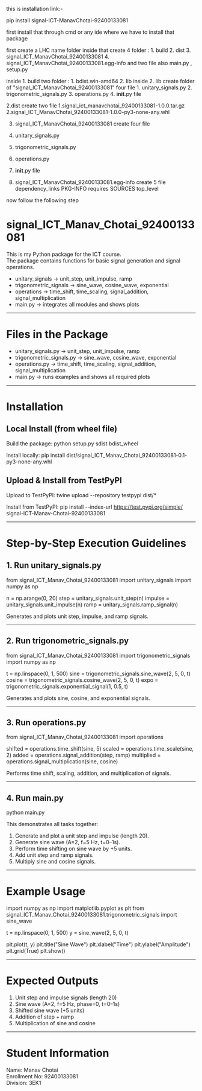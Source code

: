 
this is installation link:-

pip install signal-ICT-ManavChotai-92400133081

first install that through cmd or any ide where we have to install that package 







first create a LHC name folder 
inside that create 4 folder : 1. build 2. dist 3. signal_ICT_ManavChotai_92400133081 4. signal_ICT_ManavChotai_92400133081.egg-info
and two file also main.py , setup.py

inside 1. build
two folder : 1. bdist.win-amd64 2. lib
inside 2. lib create folder of "signal_ICT_ManavChotai_92400133081"
four file 1.	unitary_signals.py
2.	trigonometric_signals.py
3.	operations.py
4.  __init__.py
file 


2.dist create  two file 
1.signal_ict_manavchotai_92400133081-1.0.0.tar.gz
2.signal_ICT_ManavChotai_92400133081-1.0.0-py3-none-any.whl

3. signal_ICT_ManavChotai_92400133081 create four file
1.	unitary_signals.py
2.	trigonometric_signals.py
3.	operations.py
4.  __init__.py
file 

4. signal_ICT_ManavChotai_92400133081.egg-info
   create 5 file dependency_links
   PKG-INFO
   requires
   SOURCES
   top_level

now follow the following step 
# signal_ICT_Manav_Chotai_92400133081

This is my Python package for the ICT course.  
The package contains functions for basic signal generation and signal operations.  

- unitary_signals → unit_step, unit_impulse, ramp  
- trigonometric_signals → sine_wave, cosine_wave, exponential  
- operations → time_shift, time_scaling, signal_addition, signal_multiplication  
- main.py → integrates all modules and shows plots  

---

# Files in the Package
- unitary_signals.py → unit_step, unit_impulse, ramp  
- trigonometric_signals.py → sine_wave, cosine_wave, exponential  
- operations.py → time_shift, time_scaling, signal_addition, signal_multiplication  
- main.py → runs examples and shows all required plots  

---

# Installation

## Local Install (from wheel file)
Build the package:
python setup.py sdist bdist_wheel

Install locally:
pip install dist/signal_ICT_Manav_Chotai_92400133081-0.1-py3-none-any.whl

## Upload & Install from TestPyPI
Upload to TestPyPI:
twine upload --repository testpypi dist/*

Install from TestPyPI:
pip install --index-url https://test.pypi.org/simple/ signal-ICT-Manav-Chotai-92400133081

---

# Step-by-Step Execution Guidelines

## 1. Run unitary_signals.py
from signal_ICT_Manav_Chotai_92400133081 import unitary_signals
import numpy as np

n = np.arange(0, 20)
step = unitary_signals.unit_step(n)
impulse = unitary_signals.unit_impulse(n)
ramp = unitary_signals.ramp_signal(n)

Generates and plots unit step, impulse, and ramp signals.

---

## 2. Run trigonometric_signals.py
from signal_ICT_Manav_Chotai_92400133081 import trigonometric_signals
import numpy as np

t = np.linspace(0, 1, 500)
sine = trigonometric_signals.sine_wave(2, 5, 0, t)
cosine = trigonometric_signals.cosine_wave(2, 5, 0, t)
expo = trigonometric_signals.exponential_signal(1, 0.5, t)

Generates and plots sine, cosine, and exponential signals.

---

## 3. Run operations.py
from signal_ICT_Manav_Chotai_92400133081 import operations

shifted = operations.time_shift(sine, 5)
scaled = operations.time_scale(sine, 2)
added = operations.signal_addition(step, ramp)
multiplied = operations.signal_multiplication(sine, cosine)

Performs time shift, scaling, addition, and multiplication of signals.

---

## 4. Run main.py
python main.py

This demonstrates all tasks together:
1. Generate and plot a unit step and impulse (length 20).  
2. Generate sine wave (A=2, f=5 Hz, t=0–1s).  
3. Perform time shifting on sine wave by +5 units.  
4. Add unit step and ramp signals.  
5. Multiply sine and cosine signals.  

---

# Example Usage
import numpy as np
import matplotlib.pyplot as plt
from signal_ICT_Manav_Chotai_92400133081.trigonometric_signals import sine_wave

t = np.linspace(0, 1, 500)
y = sine_wave(2, 5, 0, t)

plt.plot(t, y)
plt.title("Sine Wave")
plt.xlabel("Time")
plt.ylabel("Amplitude")
plt.grid(True)
plt.show()

---

# Expected Outputs
1. Unit step and impulse signals (length 20)  
2. Sine wave (A=2, f=5 Hz, phase=0, t=0–1s)  
3. Shifted sine wave (+5 units)  
4. Addition of step + ramp  
5. Multiplication of sine and cosine  

---

# Student Information
Name: Manav Chotai  
Enrollment No: 92400133081  
Division: 3EK1
